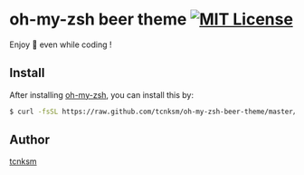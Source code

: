oh-my-zsh beer theme [![MIT License](http://img.shields.io/badge/license-MIT-blue.svg?style=flat)](https://github.com/tcnksm/oh-my-zsh-beer-theme/blob/master/LICENCE)
====

Enjoy :beer: even while coding !

## Install

After installing [oh-my-zsh](), you can install this by:

```bash
$ curl -fsSL https://raw.github.com/tcnksm/oh-my-zsh-beer-theme/master/beer.zsh-theme >> ~/.oh-my-zsh/themes/beer.zsh-theme
```

## Author

[tcnksm](https://github.com/tcnksm)
